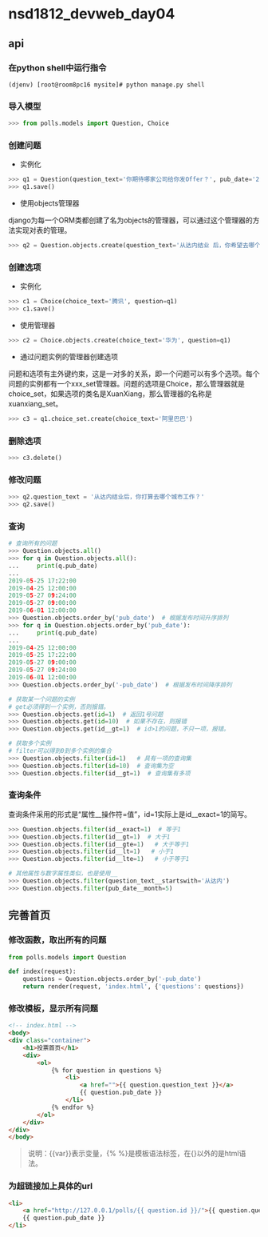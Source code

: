# nsd1812_devweb_day04

## api

### 在python shell中运行指令

```shell
(djenv) [root@room8pc16 mysite]# python manage.py shell
```

### 导入模型

```python
>>> from polls.models import Question, Choice
```

### 创建问题

- 实例化

```python
>>> q1 = Question(question_text='你期待哪家公司给你发Offer？', pub_date='2019-05-27 9:00:00')
>>> q1.save()
```

- 使用objects管理器

django为每一个ORM类都创建了名为objects的管理器，可以通过这个管理器的方法实现对表的管理。

```python
>>> q2 = Question.objects.create(question_text='从达内结业 后，你希望去哪个城市工作？ ', pub_date='2019-06-01 12:00:00')
```

### 创建选项

- 实例化

```python
>>> c1 = Choice(choice_text='腾讯', question=q1)
>>> c1.save()
```

- 使用管理器

```python
>>> c2 = Choice.objects.create(choice_text='华为', question=q1)
```

- 通过问题实例的管理器创建选项

问题和选项有主外键约束，这是一对多的关系，即一个问题可以有多个选项。每个问题的实例都有一个xxx_set管理器。问题的选项是Choice，那么管理器就是choice_set，如果选项的类名是XuanXiang，那么管理器的名称是xuanxiang_set。

```python
>>> c3 = q1.choice_set.create(choice_text='阿里巴巴')
```

### 删除选项

```python
>>> c3.delete()
```

### 修改问题

```python
>>> q2.question_text = '从达内结业后，你打算去哪个城市工作？'
>>> q2.save()
```

### 查询

```python
# 查询所有的问题
>>> Question.objects.all()
>>> for q in Question.objects.all():
...     print(q.pub_date)
... 
2019-05-25 17:22:00
2019-04-25 12:00:00
2019-05-27 09:24:00
2019-05-27 09:00:00
2019-06-01 12:00:00
>>> Question.objects.order_by('pub_date')  # 根据发布时间升序排列
>>> for q in Question.objects.order_by('pub_date'):
...     print(q.pub_date)
... 
2019-04-25 12:00:00
2019-05-25 17:22:00
2019-05-27 09:00:00
2019-05-27 09:24:00
2019-06-01 12:00:00
>>> Question.objects.order_by('-pub_date')  # 根据发布时间降序排列

# 获取某一个问题的实例
# get必须得到一个实例，否则报错。
>>> Question.objects.get(id=1)  # 返回1号问题
>>> Question.objects.get(id=10)  # 如果不存在，则报错
>>> Question.objects.get(id__gt=1)  # id>1的问题，不只一项，报错。

# 获取多个实例
# filter可以得到0到多个实例的集合
>>> Question.objects.filter(id=1)   # 具有一项的查询集
>>> Question.objects.filter(id=10)  # 查询集为空
>>> Question.objects.filter(id__gt=1)  # 查询集有多项
```

### 查询条件

查询条件采用的形式是“属性__操作符=值”，id=1实际上是id\_\_exact=1的简写。

```python
>>> Question.objects.filter(id__exact=1)  # 等于1
>>> Question.objects.filter(id__gt=1)  # 大于1
>>> Question.objects.filter(id__gte=1)   # 大于等于1
>>> Question.objects.filter(id__lt=1)   # 小于1
>>> Question.objects.filter(id__lte=1)   # 小于等于1

# 其他属性与数字属性类似，也是使用__
>>> Question.objects.filter(question_text__startswith='从达内')
>>> Question.objects.filter(pub_date__month=5)
```

## 完善首页

### 修改函数，取出所有的问题

```python
from polls.models import Question

def index(request):
    questions = Question.objects.order_by('-pub_date')
    return render(request, 'index.html', {'questions': questions})
```

### 修改模板，显示所有问题

```html
<!-- index.html -->
<body>
<div class="container">
    <h1>投票首页</h1>
    <div>
        <ol>
            {% for question in questions %}
                <li>
                    <a href="">{{ question.question_text }}</a>
                    {{ question.pub_date }}
                </li>
            {% endfor %}
        </ol>
    </div>
</div>
</body>
```

> 说明：{{var}}表示变量，{% %}是模板语法标签，在{}以外的是html语法。

### 为超链接加上具体的url

```html
<li>
    <a href="http://127.0.0.1/polls/{{ question.id }}/">{{ question.question_text }}</a>
    {{ question.pub_date }}
</li>
```





























